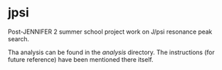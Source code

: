 # jpsi
Post-JENNIFER 2 summer school project work on J/psi resonance peak search.


Tha analysis can be found in the _analysis_ directory. The instructions (for future reference) have been mentioned there itself.
